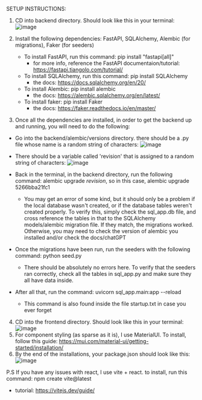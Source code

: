 SETUP INSTRUCTIONS:
1. CD into backend directory. Should look like this in your terminal:
 ![image](https://github.com/MarcGugg/Cyber_Project/assets/109707298/90ca9449-04c4-4c1b-9386-3c5528dc6a62)
2. Install the following dependencies: FastAPI, SQLAlchemy, Alembic (for migrations), Faker (for seeders)
   - To install FastAPI, run this command:
       pip install "fastapi[all]"
       - for more info, reference the FastAPI documentaion/tutorial: https://fastapi.tiangolo.com/tutorial/
   - To install SQLAlchemy, run this command:
       pip install SQLAlchemy
       - the docs: https://docs.sqlalchemy.org/en/20/
   - To install Alembic: pip install alembic
       - the docs: https://alembic.sqlalchemy.org/en/latest/
   - To install faker: pip install Faker
       - the docs: https://faker.readthedocs.io/en/master/

3. Once all the dependencies are installed, in order to get the backend up and running, you will need to do the following:
  - Go into the backend/alembic/versions directory. there should be a .py file whose name is a random string of characters:
    ![image](https://github.com/MarcGugg/Cyber_Project/assets/109707298/b8ffff02-4916-458a-94dd-0c0673e04030)
  - There should be a variable called 'revision' that is assigned to a random string of characters:
    ![image](https://github.com/MarcGugg/Cyber_Project/assets/109707298/4fddcf03-315c-4239-a004-1d262844d7ee)
  - Back in the terminal, in the backend directory, run the following command: alembic upgrade *revision*, so in this case, alembic upgrade 5266bba21fc1
    - You may get an error of some kind, but it should only be a problem if the local database wasn't created, or if the database tables weren't created properly.
      To verify this, simply check the sql_app.db file, and cross reference the tables in that to the SQLAlchemy models/alembic migration file. If they match, the migrations worked.
      Otherwise, you may need to check the version of alembic you installed and/or check the docs/chatGPT

  - Once the migrations have been run, run the seeders with the following command: python seed.py
      - There should be absolutely no errors here. To verify that the seeders ran correctly, check all the tables in sql_app.py and make sure they all have data inside.


  - After all that, run the command: uvicorn sql_app.main:app --reload
      - This command is also found inside the file startup.txt in case you ever forget








4. CD into the frontend directory. Should look like this in your terminal:
   ![image](https://github.com/MarcGugg/Cyber_Project/assets/109707298/1e817eb4-e715-4b47-8a20-46cc6b3a597e)
5. For component styling (as sparse as it is), I use MaterialUI. To install, follow this guide: https://mui.com/material-ui/getting-started/installation/
6. By the end of the installations, your package.json should look like this:
   ![image](https://github.com/MarcGugg/Cyber_Project/assets/109707298/1e2d7a3f-0bb9-4553-bbcb-2be0ff053a72)

P.S If you have any issues with react, I use vite + react. to install, run this command: npm create vite@latest
 - tutorial: https://vitejs.dev/guide/

